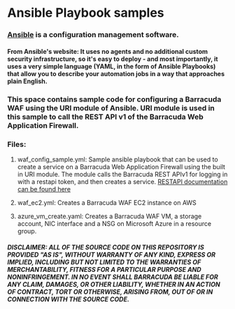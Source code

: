 # Ansible Playbook samples

### [Ansible](https://www.ansible.com/) is a configuration management software. 

#### From Ansible's website: It uses no agents and no additional custom security infrastructure, so it's easy to deploy - and most importantly, it uses a very simple language (YAML, in the form of Ansible Playbooks) that allow you to describe your automation jobs in a way that approaches plain English.

### This space contains sample code for configuring a Barracuda WAF using the URI module of Ansible. URI module is used in this sample to call the REST API v1 of the Barracuda Web Application Firewall.

### Files:  
1. waf_config_sample.yml: Sample ansible playbook that can be used to create a service on a Barracuda Web Application Firewall using the built in URI module.
The module calls the Barracuda REST APIv1 for logging in with a restapi token, and then creates a service.
[RESTAPI documentation can be found here](https://campus.barracuda.com/product/webapplicationfirewall/article/WAF/RESTAPI/)

2. waf_ec2.yml: Creates a Barracuda WAF EC2 instance on AWS

3. azure_vm_create.yaml: Creates a Barracuda WAF VM, a storage account, NIC interface and a NSG on Microsoft Azure in a resource group.

##### DISCLAIMER: ALL OF THE SOURCE CODE ON THIS REPOSITORY IS PROVIDED "AS IS", WITHOUT WARRANTY OF ANY KIND, EXPRESS OR IMPLIED, INCLUDING BUT NOT LIMITED TO THE WARRANTIES OF MERCHANTABILITY, FITNESS FOR A PARTICULAR PURPOSE AND NONINFRINGEMENT. IN NO EVENT SHALL BARRACUDA BE LIABLE FOR ANY CLAIM, DAMAGES, OR OTHER LIABILITY, WHETHER IN AN ACTION OF CONTRACT, TORT OR OTHERWISE, ARISING FROM, OUT OF OR IN CONNECTION WITH THE SOURCE CODE. #####
 


